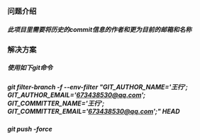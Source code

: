 ### 问题介绍

##### 此项目里需要将历史的commit信息的作者和更为目前的邮箱和名称


### 解决方案

##### 使用如下git命令

##### git filter-branch -f --env-filter "GIT_AUTHOR_NAME='王行'; GIT_AUTHOR_EMAIL='673438530@qq.com'; GIT_COMMITTER_NAME='王行'; GIT_COMMITTER_EMAIL='673438530@qq.com';" HEAD

##### git push -force
